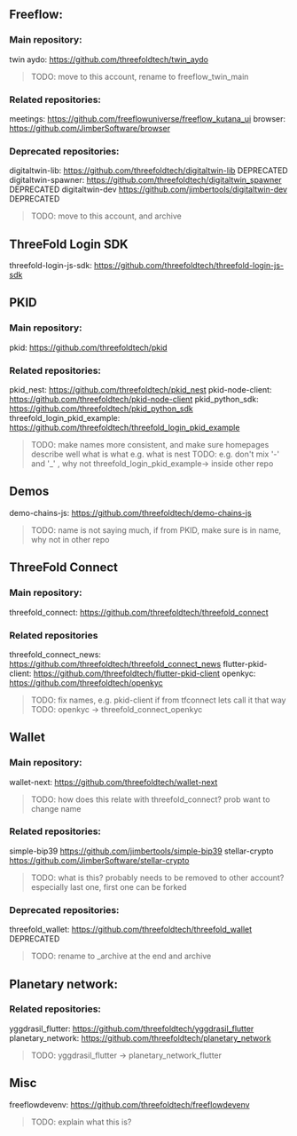 ##  Freeflow:

### Main repository: 

twin aydo: https://github.com/threefoldtech/twin_aydo

> TODO: move to this account, rename to freeflow_twin_main

### Related repositories: 

meetings: https://github.com/freeflowuniverse/freeflow_kutana_ui
browser: https://github.com/JimberSoftware/browser

### Deprecated repositories:

digitaltwin-lib: https://github.com/threefoldtech/digitaltwin-lib DEPRECATED
digitaltwin-spawner: https://github.com/threefoldtech/digitaltwin_spawner DEPRECATED
digitaltwin-dev https://github.com/jimbertools/digitaltwin-dev DEPRECATED

> TODO: move to this account, and archive

## ThreeFold Login SDK

threefold-login-js-sdk: https://github.com/threefoldtech/threefold-login-js-sdk


## PKID

### Main repository: 

pkid: https://github.com/threefoldtech/pkid

### Related repositories:

pkid_nest: https://github.com/threefoldtech/pkid_nest
pkid-node-client: https://github.com/threefoldtech/pkid-node-client
pkid_python_sdk: https://github.com/threefoldtech/pkid_python_sdk
threefold_login_pkid_example: https://github.com/threefoldtech/threefold_login_pkid_example

> TODO: make names more consistent, and make sure homepages describe well what is what e.g. what is nest 
> TODO: e.g. don't mix '-' and '\_' , why not threefold_login_pkid_example-> inside other repo 

## Demos

demo-chains-js: https://github.com/threefoldtech/demo-chains-js

> TODO: name is not saying much, if from PKID, make sure is in name, why not in other repo


## ThreeFold Connect

### Main repository:

threefold_connect: https://github.com/threefoldtech/threefold_connect

### Related repositories

threefold_connect_news: https://github.com/threefoldtech/threefold_connect_news
flutter-pkid-client: https://github.com/threefoldtech/flutter-pkid-client
openkyc: https://github.com/threefoldtech/openkyc

> TODO: fix names, e.g. pkid-client if from tfconnect lets call it that way
> TODO: openkyc -> threefold_connect_openkyc


## Wallet

### Main repository: 
wallet-next: https://github.com/threefoldtech/wallet-next

> TODO: how does this relate with threefold_connect? prob want to change name

### Related repositories:

simple-bip39 https://github.com/jimbertools/simple-bip39
stellar-crypto https://github.com/JimberSoftware/stellar-crypto

> TODO: what is this? probably needs to be removed to other account? especially last one, first one can be forked

### Deprecated repositories: 

threefold_wallet: https://github.com/threefoldtech/threefold_wallet DEPRECATED

> TODO: rename to _archive at the end and archive


## Planetary network:

### Related repositories: 

yggdrasil_flutter: https://github.com/threefoldtech/yggdrasil_flutter
planetary_network: https://github.com/threefoldtech/planetary_network

> TODO: yggdrasil_flutter -> planetary_network_flutter

## Misc

freeflowdevenv: https://github.com/threefoldtech/freeflowdevenv

> TODO: explain what this is?




